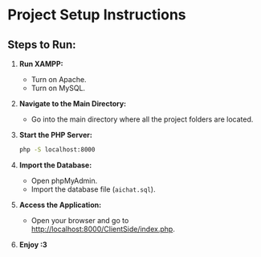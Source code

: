 # Project Setup Instructions

## Steps to Run:

1. **Run XAMPP:**
    - Turn on Apache.
    - Turn on MySQL.

2. **Navigate to the Main Directory:**
    - Go into the main directory where all the project folders are located.

3. **Start the PHP Server:**
    ```sh
    php -S localhost:8000
    ```

4. **Import the Database:**
    - Open phpMyAdmin.
    - Import the database file (`aichat.sql`).

5. **Access the Application:**
    - Open your browser and go to [http://localhost:8000/ClientSide/index.php](http://localhost:8000/ClientSide/index.php).

6. **Enjoy :3**


